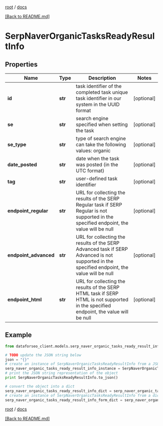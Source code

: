 [root](./../ "root") / [docs](./ "docs")

[[Back to README.md]](./../README.md "[Back to README.md]")

# SerpNaverOrganicTasksReadyResultInfo

## Properties

Name | Type | Description | Notes
------------ | ------------- | ------------- | -------------
**id** | **str** | task identifier of the completed task unique task identifier in our system in the UUID format | [optional]
**se** | **str** | search engine specified when setting the task | [optional]
**se_type** | **str** | type of search engine can take the following values: organic | [optional]
**date_posted** | **str** | date when the task was posted (in the UTC format) | [optional]
**tag** | **str** | user-defined task identifier | [optional]
**endpoint_regular** | **str** | URL for collecting the results of the SERP Regular task if SERP Regular is not supported in the specified endpoint, the value will be null | [optional]
**endpoint_advanced** | **str** | URL for collecting the results of the SERP Advanced task if SERP Advanced is not supported in the specified endpoint, the value will be null | [optional]
**endpoint_html** | **str** | URL for collecting the results of the SERP HTML task if SERP HTML is not supported in the specified endpoint, the value will be null | [optional]

## Example

```python
from dataforseo_client.models.serp_naver_organic_tasks_ready_result_info import SerpNaverOrganicTasksReadyResultInfo

# TODO update the JSON string below
json = "{}"
# create an instance of SerpNaverOrganicTasksReadyResultInfo from a JSON string
serp_naver_organic_tasks_ready_result_info_instance = SerpNaverOrganicTasksReadyResultInfo.from_json(json)
# print the JSON string representation of the object
print SerpNaverOrganicTasksReadyResultInfo.to_json()

# convert the object into a dict
serp_naver_organic_tasks_ready_result_info_dict = serp_naver_organic_tasks_ready_result_info_instance.to_dict()
# create an instance of SerpNaverOrganicTasksReadyResultInfo from a dict
serp_naver_organic_tasks_ready_result_info_form_dict = serp_naver_organic_tasks_ready_result_info.from_dict(serp_naver_organic_tasks_ready_result_info_dict)
```

  

[root](./../ "root") / [docs](./ "docs")

[[Back to README.md]](./../README.md "[Back to README.md]")